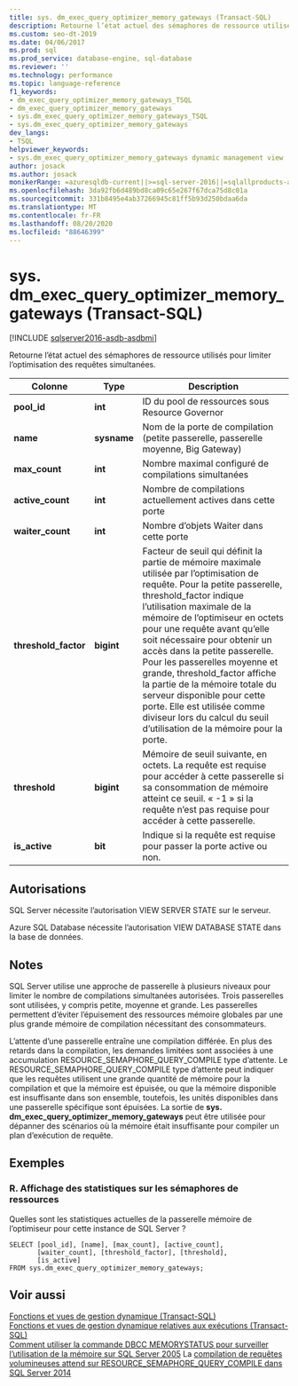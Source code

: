 ```yaml
---
title: sys. dm_exec_query_optimizer_memory_gateways (Transact-SQL)
description: Retourne l’état actuel des sémaphores de ressource utilisés pour limiter l’optimisation des requêtes simultanées
ms.custom: seo-dt-2019
ms.date: 04/06/2017
ms.prod: sql
ms.prod_service: database-engine, sql-database
ms.reviewer: ''
ms.technology: performance
ms.topic: language-reference
f1_keywords:
- dm_exec_query_optimizer_memory_gateways_TSQL
- dm_exec_query_optimizer_memory_gateways
- sys.dm_exec_query_optimizer_memory_gateways_TSQL
- sys.dm_exec_query_optimizer_memory_gateways
dev_langs:
- TSQL
helpviewer_keywords:
- sys.dm_exec_query_optimizer_memory_gateways dynamic management view
author: josack
ms.author: josack
monikerRange: =azuresqldb-current||>=sql-server-2016||=sqlallproducts-allversions||>=sql-server-linux-2017||=azuresqldb-mi-current
ms.openlocfilehash: 3da92fb6d489bd8ca09c65e267f67dca75d8c01a
ms.sourcegitcommit: 331b8495e4ab37266945c81ff5b93d250bdaa6da
ms.translationtype: MT
ms.contentlocale: fr-FR
ms.lasthandoff: 08/20/2020
ms.locfileid: "88646399"
---
```

# <a name="sysdm_exec_query_optimizer_memory_gateways-transact-sql"></a>sys. dm_exec_query_optimizer_memory_gateways (Transact-SQL)

[!INCLUDE [sqlserver2016-asdb-asdbmi](../../includes/applies-to-version/sqlserver2016-asdb-asdbmi.md)]

Retourne l’état actuel des sémaphores de ressource utilisés pour limiter l’optimisation des requêtes simultanées.

|Colonne|Type|Description|  
|----------|---------------|-----------------|  
|**pool_id**|**int**|ID du pool de ressources sous Resource Governor|  
|**name**|**sysname**|Nom de la porte de compilation (petite passerelle, passerelle moyenne, Big Gateway)|
|**max_count**|**int**|Nombre maximal configuré de compilations simultanées|
|**active_count**|**int**|Nombre de compilations actuellement actives dans cette porte|
|**waiter_count**|**int**|Nombre d’objets Waiter dans cette porte|
|**threshold_factor**|**bigint**|Facteur de seuil qui définit la partie de mémoire maximale utilisée par l’optimisation de requête.  Pour la petite passerelle, threshold_factor indique l’utilisation maximale de la mémoire de l’optimiseur en octets pour une requête avant qu’elle soit nécessaire pour obtenir un accès dans la petite passerelle.  Pour les passerelles moyenne et grande, threshold_factor affiche la partie de la mémoire totale du serveur disponible pour cette porte. Elle est utilisée comme diviseur lors du calcul du seuil d’utilisation de la mémoire pour la porte.|
|**threshold**|**bigint**|Mémoire de seuil suivante, en octets.  La requête est requise pour accéder à cette passerelle si sa consommation de mémoire atteint ce seuil.  « -1 » si la requête n’est pas requise pour accéder à cette passerelle.|
|**is_active**|**bit**|Indique si la requête est requise pour passer la porte active ou non.|


## <a name="permissions"></a>Autorisations  
SQL Server nécessite l’autorisation VIEW SERVER STATE sur le serveur.

Azure SQL Database nécessite l’autorisation VIEW DATABASE STATE dans la base de données.


## <a name="remarks"></a>Notes  
SQL Server utilise une approche de passerelle à plusieurs niveaux pour limiter le nombre de compilations simultanées autorisées.  Trois passerelles sont utilisées, y compris petite, moyenne et grande. Les passerelles permettent d’éviter l’épuisement des ressources mémoire globales par une plus grande mémoire de compilation nécessitant des consommateurs.

L’attente d’une passerelle entraîne une compilation différée. En plus des retards dans la compilation, les demandes limitées sont associées à une accumulation RESOURCE_SEMAPHORE_QUERY_COMPILE type d’attente. Le RESOURCE_SEMAPHORE_QUERY_COMPILE type d’attente peut indiquer que les requêtes utilisent une grande quantité de mémoire pour la compilation et que la mémoire est épuisée, ou que la mémoire disponible est insuffisante dans son ensemble, toutefois, les unités disponibles dans une passerelle spécifique sont épuisées. La sortie de **sys. dm_exec_query_optimizer_memory_gateways** peut être utilisée pour dépanner des scénarios où la mémoire était insuffisante pour compiler un plan d’exécution de requête.  

## <a name="examples"></a>Exemples  

### <a name="a-viewing-statistics-on-resource-semaphores"></a>R. Affichage des statistiques sur les sémaphores de ressources  
Quelles sont les statistiques actuelles de la passerelle mémoire de l’optimiseur pour cette instance de SQL Server ?

```  
SELECT [pool_id], [name], [max_count], [active_count],
       [waiter_count], [threshold_factor], [threshold],
       [is_active]
FROM sys.dm_exec_query_optimizer_memory_gateways;   

```  

## <a name="see-also"></a>Voir aussi  
 [Fonctions et vues de gestion dynamique &#40;Transact-SQL&#41;](./system-dynamic-management-views.md)   
 [Fonctions et vues de gestion dynamique relatives aux exécutions &#40;Transact-SQL&#41;](./execution-related-dynamic-management-views-and-functions-transact-sql.md)  
[Comment utiliser la commande DBCC MEMORYSTATUS pour surveiller l’utilisation de la mémoire sur SQL Server 2005](https://support.microsoft.com/help/907877/how-to-use-the-dbcc-memorystatus-command-to-monitor-memory-usage-on-sql-server-2005) 
 La [compilation de requêtes volumineuses attend sur RESOURCE_SEMAPHORE_QUERY_COMPILE dans SQL Server 2014](https://support.microsoft.com/help/3024815/large-query-compilation-waits-on-resource-semaphore-query-compile-in-sql-server-2014)
